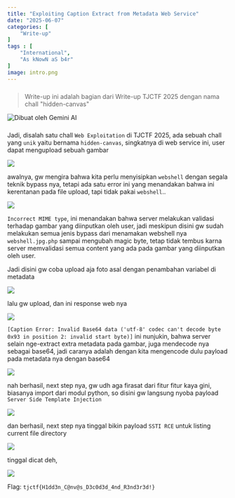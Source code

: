 ```yaml
---
title: "Exploiting Caption Extract from Metadata Web Service"
date: "2025-06-07"
categories: [
    "Write-up"
]
tags : [
    "International",
    "As kNowN aS b4r"
]
image: intro.png
---
```

#####
>Write-up ini adalah bagian dari Write-up TJCTF 2025 dengan nama chall "hidden-canvas"

![Dibuat oleh Gemini AI](intro.png)

#####
Jadi, disalah satu chall `Web Exploitation` di TJCTF 2025, ada sebuah chall yang `unik` yaitu bernama `hidden-canvas`, singkatnya di web service ini, user dapat mengupload sebuah gambar

![](tampilanweb.png)

awalnya, gw mengira bahwa kita perlu menyisipkan `webshell` dengan segala teknik bypass nya, tetapi ada satu error ini yang menandakan bahwa ini kerentanan pada file upload, tapi tidak pakai `webshell`..

![](eror.png)

`Incorrect MIME type`, ini menandakan bahwa server melakukan validasi terhadap gambar yang diinputkan oleh user, jadi meskipun disini gw sudah melakukan semua jenis bypass dari menamakan webshell nya `webshell.jpg.php` sampai mengubah magic byte, tetap tidak tembus karna server memvalidasi semua content yang ada pada gambar yang diinputkan oleh user.

Jadi disini gw coba upload aja foto asal dengan penambahan variabel di metadata

![](exiftool1.png)

lalu gw upload, dan ini response web nya

![](res1.png)

`[Caption Error: Invalid Base64 data ('utf-8' codec can't decode byte 0x93 in position 2: invalid start byte)]` ini nunjukin, bahwa server selain nge-extract extra metadata pada gambar, juga mendecode nya sebagai base64, jadi caranya adalah dengan kita mengencode dulu payload pada metadata nya dengan base64

![](res2.png)

nah berhasil, next step nya, gw udh aga firasat dari fitur fitur kaya gini, biasanya import dari modul python, so disini gw langsung nyoba payload `Server Side Template Injection`

![](res3.png)

dan berhasil, next step nya tinggal bikin payload `SSTI RCE` untuk listing current file directory

![](res4.png)

tinggal dicat deh,

![](flag.png)

Flag: `tjctf{H1dd3n_C@nv@s_D3c0d3d_4nd_R3nd3r3d!}`


